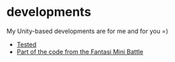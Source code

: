 # developments
My Unity-based developments are for me and for you =)

- [Tested](https://github.com/N7-Molot/developments/tree/main/Tested)
- [Part of the code from the Fantasi Mini Battle](https://github.com/N7-Molot/developments/tree/main/From%20is%20FMB/Systems)
